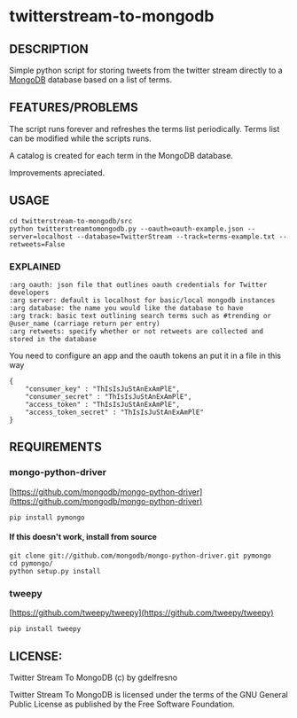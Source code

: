 # twitterstream-to-mongodb

## DESCRIPTION

Simple python script for storing tweets from the twitter stream directly to a [MongoDB](http://www.mongodb.org/) database based on a list of terms.

## FEATURES/PROBLEMS

The script runs forever and refreshes the terms list periodically. Terms list can be modified while the scripts runs. 

A catalog is created for each term in the MongoDB database.

Improvements apreciated.

## USAGE

    cd twitterstream-to-mongodb/src
    python twitterstreamtomongodb.py --oauth=oauth-example.json --server=localhost --database=TwitterStream --track=terms-example.txt --retweets=False
	
### EXPLAINED
    :arg oauth: json file that outlines oauth credentials for Twitter developers
    :arg server: default is localhost for basic/local mongodb instances
    :arg database: the name you would like the database to have
    :arg track: basic text outlining search terms such as #trending or @user_name (carriage return per entry)
    :arg retweets: specify whether or not retweets are collected and stored in the database


You need to configure an app and the oauth tokens an put it in a file in this way

    {
        "consumer_key" : "ThIsIsJuStAnExAmPlE",
        "consumer_secret" : "ThIsIsJuStAnExAmPlE",
        "access_token" : "ThIsIsJuStAnExAmPlE",
        "access_token_secret" : "ThIsIsJuStAnExAmPlE"
    }

## REQUIREMENTS

### mongo-python-driver
[https://github.com/mongodb/mongo-python-driver](https://github.com/mongodb/mongo-python-driver)

    pip install pymongo
    
#### If this doesn't work, install from source

    git clone git://github.com/mongodb/mongo-python-driver.git pymongo
    cd pymongo/
    python setup.py install

### tweepy
[https://github.com/tweepy/tweepy](https://github.com/tweepy/tweepy)

    pip install tweepy

## LICENSE:

Twitter Stream To MongoDB (c) by gdelfresno

Twitter Stream To MongoDB is licensed under the terms of the GNU General Public License as published by the Free Software Foundation.
